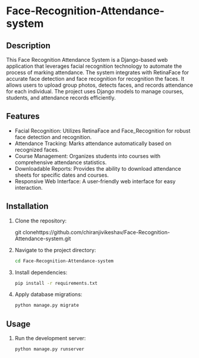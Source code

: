 # Face-Recognition-Attendance-system

## Description
This Face Recognition Attendance System is a Django-based web application that leverages facial recognition technology to automate the process of marking attendance. The system integrates with RetinaFace for accurate face detection and face recognition for recognition the faces. It allows users to upload group photos, detects faces, and records attendance for each individual. The project uses Django models to manage courses, students, and attendance records efficiently.

## Features

- Facial Recognition: Utilizes RetinaFace and Face_Recognition for robust face detection and recognition.
- Attendance Tracking: Marks attendance automatically based on recognized faces.
- Course Management: Organizes students into courses with comprehensive attendance statistics.
- Downloadable Reports: Provides the ability to download attendance sheets for specific dates and courses.
- Responsive Web Interface: A user-friendly web interface for easy interaction.

## Installation

1. Clone the repository:

   git clonehttps://github.com/chiranjivikeshav/Face-Recognition-Attendance-system.git
2. Navigate to the project directory:

   ```bash
   cd Face-Recognition-Attendance-system
3. Install dependencies:

   ```bash
   pip install -r requirements.txt
3. Apply database migrations:

   ```bash
   python manage.py migrate

## Usage

1. Run the development server:

   ```bash
   python manage.py runserver
